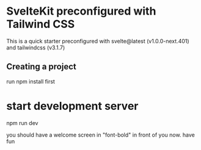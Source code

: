 # SvelteKit preconfigured with Tailwind CSS 

This is a quick starter preconfigured with svelte@latest (v1.0.0-next.401) and tailwindcss (v3.1.7) <br>

## Creating a project

run npm install first

# start development server
npm run dev

you should have a welcome screen in "font-bold" in front of you now. have fun
